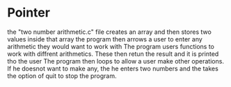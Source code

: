 # Pointer
the "two number arithmetic.c" file creates an array and then stores two values inside that array
the program then arrows a user to enter any arithmetic they would want to work with
The program users functions to work with diffrent arithmetics.
These then retun the result and it is printed tho the user
The program then loops to allow a user make other operations.
If he doesnot want to make any, the he enters two numbers and the takes the option of quit to stop the program.
